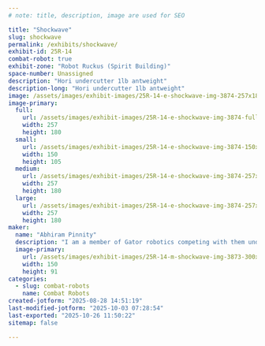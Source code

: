 ```yaml
---
# note: title, description, image are used for SEO

title: "Shockwave"
slug: shockwave
permalink: /exhibits/shockwave/
exhibit-id: 25R-14
combat-robot: true
exhibit-zone: "Robot Ruckus (Spirit Building)"
space-number: Unassigned
description: "Hori undercutter 1lb antweight"
description-long: "Hori undercutter 1lb antweight"
image: /assets/images/exhibit-images/25R-14-e-shockwave-img-3874-257x180.jpeg
image-primary: 
  full:
    url: /assets/images/exhibit-images/25R-14-e-shockwave-img-3874-full.jpeg
    width: 257
    height: 180
  small:
    url: /assets/images/exhibit-images/25R-14-e-shockwave-img-3874-150x105.jpeg
    width: 150
    height: 105
  medium:
    url: /assets/images/exhibit-images/25R-14-e-shockwave-img-3874-257x180.jpeg
    width: 257
    height: 180
  large:
    url: /assets/images/exhibit-images/25R-14-e-shockwave-img-3874-257x180.jpeg
    width: 257
    height: 180
maker: 
  name: "Abhiram Pinnity"
  description: "I am a member of Gator robotics competing with them under a separate team."
  image-primary:
    url: /assets/images/exhibit-images/25R-14-m-shockwave-img-3873-300x182.jpeg
    width: 150
    height: 91
categories: 
  - slug: combat-robots
    name: Combat Robots
created-jotform: "2025-08-28 14:51:19"
last-modified-jotform: "2025-10-03 07:28:54"
last-exported: "2025-10-26 11:50:22"
sitemap: false

---
```

